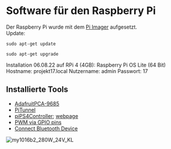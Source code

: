 # Software für den Raspberry Pi

Der Raspberry Pi wurde mit dem [Pi Imager](https://www.raspberrypi.com/software/) aufgesetzt.  
Update:
```
sudo apt-get update

sudo apt-get upgrade
```

Installation 06.08.22 auf RPi 4 (4GB):
Raspberry Pi OS Lite (64 Bit)
Hostname: projekt17.local
Nutzername: admin
Passwort: 17

## Installierte Tools
- [AdafruitPCA-9685](https://tutorials-raspberrypi.de/mehrere-servo-motoren-steuern-raspberry-pi-pca9685/)
- [PiTunnel](https://www.pitunnel.com/)
- [piPS4Controller](https://www.youtube.com/watch?v=CeyGP3_kKZI); [webpage](https://pypi.org/project/pyPS4Controller/)
- [PWM via GPIO pins](https://www.youtube.com/watch?v=9tActipVqIM)
- [Connect Bluetooth Device](https://forums.raspberrypi.com/viewtopic.php?t=214373)


![my1016b2_280W_24V_KL](https://user-images.githubusercontent.com/108631209/183409379-666487b6-4dbc-4b9f-bdb2-8822ab1656fa.jpg)
